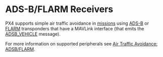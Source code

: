 # ADS-B/FLARM Receivers

PX4 supports simple air traffic avoidance in [missions](../flight_modes/mission.md) using [ADS-B](https://en.wikipedia.org/wiki/Automatic_dependent_surveillance_%E2%80%93_broadcast) or [FLARM](https://en.wikipedia.org/wiki/FLARM) transponders that have a MAVLink interface (that emits the [ADSB_VEHICLE](https://mavlink.io/en/messages/common.html#ADSB_VEHICLE) message).

For more information on supported peripherals see [Air Traffic Avoidance: ADSB/FLARM](../advanced_features/traffic_avoidance_adsb.md#supported_hardware).